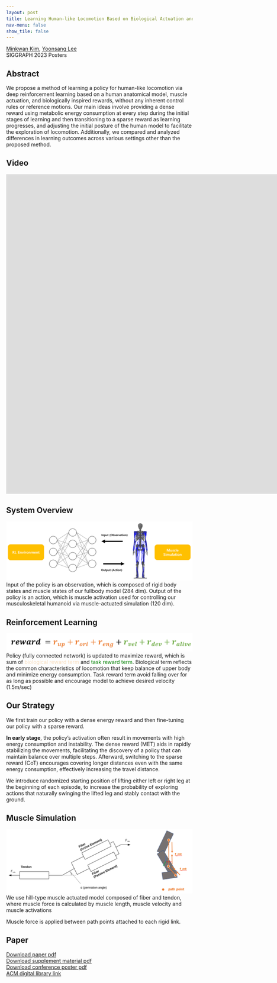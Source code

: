 ```yaml
---
layout: post
title: Learning Human-like Locomotion Based on Biological Actuation and Rewards
nav-menu: false
show_tile: false
---
```


[Minkwan Kim](../people/minkwan-kim.html), [Yoonsang Lee](../people/yoonsang-lee.html)  
SIGGRAPH 2023 Posters

## Abstract
We propose a method of learning a policy for human-like locomotion via deep reinforcement learning based on a human anatomical model, muscle actuation, and biologically inspired rewards, without any inherent control rules or reference motions.
Our main ideas involve providing a dense reward using metabolic energy consumption at every step during the initial stages of learning and then transitioning to a sparse reward as learning progresses,
and adjusting the initial posture of the human model to facilitate the exploration of locomotion.
Additionally, we compared and analyzed differences in learning outcomes across various settings other than the proposed method.

## Video 
<div id="iframe_container"> <div id="iframe">
<iframe width="1536" height="864" src="https://www.youtube.com/embed/QPGUvpJm_Hk" title="Learning Human-like Locomotion Based on Biological Actuation and Rewards" frameborder="0" allow="accelerometer; autoplay; clipboard-write; encrypted-media; gyroscope; picture-in-picture; web-share" allowfullscreen></iframe>
</div></div>  

## System Overview
![](../assets/publications/2023-learning-human-like/overview-human-like.png)
Input of the policy is an observation, which is composed of rigid body states and muscle states of our fullbody model (284 dim).
Output of the policy is an action, which is muscle activation used for controlling our musculoskeletal humanoid via muscle-actuated simulation (120 dim).

## Reinforcement Learning
![](../assets/publications/2023-learning-human-like/rew-human-like.png)
Policy (fully connected network) is updated to maximize reward, which is sum of <span style="color:#F7DDBE">biological reward term</span> and <span style="color:#008000">task reward term</span>.
Biological term reflects the common characteristics of locomotion that keep balance of upper body and minimize energy consumption.
Task reward term avoid falling over for as long as possible and encourage model to achieve desired velocity (1.5m/sec)

## Our Strategy
We first train our policy with a dense energy reward and then fine-tuning our policy with a sparse reward.

**In early stage**, the policy’s activation often result in movements with high energy consumption and instability. 
The dense reward (MET) aids in rapidly stabilizing the movements, facilitating the discovery of a policy that can maintain balance over multiple steps. Afterward, switching to the sparse reward (CoT) encourages covering longer distances even with the same energy consumption, effectively increasing the travel distance.

We introduce randomized starting position of lifting either left or right leg at the beginning of each episode, to increase the probability of exploring actions that naturally swinging the lifted leg and stably contact with the ground.


## Muscle Simulation
![](../assets/publications/2023-learning-human-like/muscle-human-like.png)
We use hill-type muscle actuated model composed of fiber and tendon, where muscle force is calculated by muscle length, muscle velocity and muscle activations

Muscle force is applied between path points attached to each rigid link.

## Paper 
[Download paper pdf](https://dl.acm.org/doi/pdf/10.1145/3588028.3603646)  
[Download supplement material pdf](https://dl.acm.org/action/downloadSupplement?doi=10.1145%2F3588028.3603646&file=supp.pdf)  
[Download conference poster pdf](https://dl.acm.org/action/downloadSupplement?doi=10.1145%2F3588028.3603646&file=poster-v2.pdf)  
[ACM digital library link](https://dl.acm.org/doi/abs/10.1145/3588028.3603646)  



